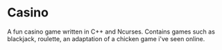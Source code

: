 # Casino
A fun casino game written in C++ and Ncurses.
Contains games such as blackjack, roulette, an adaptation of a chicken game i've seen online.

